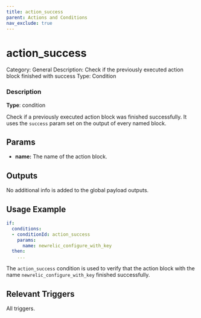 ```yaml
---
title: action_success
parent: Actions and Conditions
nav_exclude: true
---
```


# action_success

Category: General
Description: Check if the previously executed action block finished with success
Type: Condition

### Description

**Type**: condition

Check if a previously executed action block was finished successfully. It uses the `success` param set on the output of every named block.

## Params

- **name:** The name of the action block.

## Outputs

No additional info is added to the global payload outputs.

## Usage Example

```yaml
if:
  conditions:
  - conditionId: action_success
    params:
      name: newrelic_configure_with_key
  then: 
    ...
```

The `action_success` condition is used to verify that the action block with the name `newrelic_configure_with_key` finished successfully.

## Relevant Triggers

All triggers.

